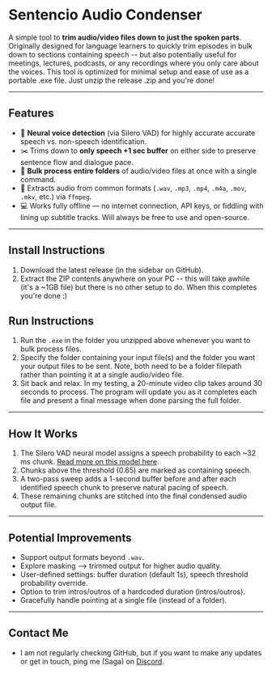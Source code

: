 # Sentencio Audio Condenser

A simple tool to **trim audio/video files down to just the spoken parts**. Originally designed for language learners to quickly trim episodes in bulk down to sections containing speech -- but also potentially useful for meetings, lectures, podcasts, or any recordings where you only care about the voices. This tool is optimized for minimal setup and ease of use as a portable .exe file. Just unzip the release .zip and you're done!

---

## Features
- :brain: **Neural voice detection** (via Silero VAD) for highly accurate accurate speech vs. non-speech identification.
- :scissors: Trims down to **only speech +1 sec buffer** on either side to preserve sentence flow and dialogue pace.
- :open_file_folder: **Bulk process entire folders** of audio/video files at once with a single command.
- :arrows_counterclockwise: Extracts audio from common formats (`.wav`, `.mp3`, `.mp4`, `.m4a`, `.mov`, `.mkv`, etc.) via `ffmpeg`.  
- :computer: Works fully offline — no internet connection, API keys, or fiddling with lining up subtitle tracks. Will always be free to use and open-source.

---

## Install Instructions
1. Download the latest release (in the sidebar on GitHub).  
2. Extract the ZIP contents anywhere on your PC -- this will take awhile (it's a ~1GB file) but there is no other setup to do. When this completes you're done :)

## Run Instructions
1. Run the `.exe` in the folder you unzipped above whenever you want to bulk process files.
2. Specify the folder containing your input file(s) and the folder you want your output files to be sent. Note, both need to be a folder filepath rather than pointing it at a single audio/video file.
3. Sit back and relax. In my testing, a 20-minute video clip takes around 30 seconds to process. The program will update you as it completes each file and present a final message when done parsing the full folder. 

---

## How It Works
1. The Silero VAD neural model assigns a speech probability to each ~32 ms chunk. [Read more on this model here](https://github.com/snakers4/silero-vad).
2. Chunks above the threshold (0.65) are marked as containing speech.  
3. A two-pass sweep adds a 1-second buffer before and after each identified speech chunk to preserve natural pacing of speech.
4. These remaining chunks are stitched into the final condensed audio output file.

---

## Potential Improvements
- Support output formats beyond `.wav`.  
- Explore masking --> trimmed output for higher audio quality.  
- User-defined settings: buffer duration (default 1s), speech threshold probability override.  
- Option to trim intros/outros of a hardcoded duration (intros/outros).
- Gracefully handle pointing at a single file (instead of a folder).

---

## Contact Me
- I am not regularly checking GitHub, but if you want to make any updates or get in touch, ping me (Saga) on [Discord](https://discord.gg/85zc78aHwy).
